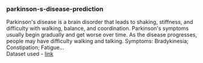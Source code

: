 ### parkinson-s-disease-prediction
  Parkinson's disease is a brain disorder that leads to shaking, stiffness, and difficulty with walking, balance, and coordination. 
  Parkinson's symptoms usually begin gradually and get worse over time. As the disease progresses, people may have difficulty walking and talking.
  Symptoms: Bradykinesia; Constipation; Fatigue...<br>
  Dataset used - [link](https://www.kaggle.com/nidaguler/parkinsons-data-set?select=parkinsons.data)
  
  
